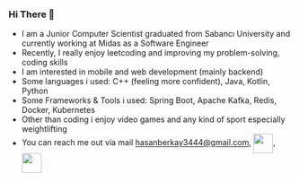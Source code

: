 ### Hi There 👋
- I am a Junior Computer Scientist graduated from Sabancı University and currently working at Midas as a Software Engineer
- Recently, I really enjoy leetcoding and improving my problem-solving, coding skills 
- I am interested in mobile and web development (mainly backend)
- Some languages i used: C++ (feeling more confident), Java, Kotlin, Python
- Some Frameworks & Tools i used: Spring Boot, Apache Kafka, Redis, Docker, Kubernetes
- Other than coding i enjoy video games and any kind of sport especially weightlifting
- You can reach me out via mail hasanberkay3444@gmail.com,
<a href="https://leetcode.com/hasanberkay/" target="blank"><img align="center" src="https://user-images.githubusercontent.com/36547915/97088991-45da5d00-1652-11eb-900f-80d106540f4f.png" height="35"></a>, <a href="https://www.linkedin.com/in/hasanbkurkcu/" target="blank"><img align="center" src="https://content.linkedin.com/content/dam/me/about/LinkedIn_Icon.jpg.original.jpg" height="35"></a>
